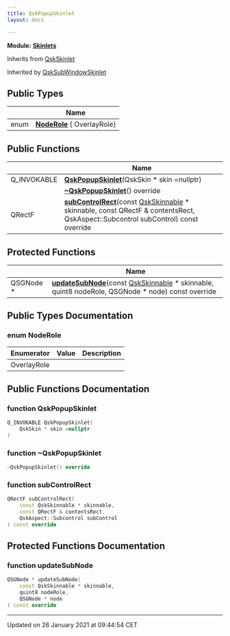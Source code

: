 ```yaml
---
title: QskPopupSkinlet
layout: docs

---
```



**Module:** **[Skinlets](/docs/modules/group___skinlets/)**



Inherits from [QskSkinlet](/docs/classes/class_qsk_skinlet/)

Inherited by [QskSubWindowSkinlet](/docs/classes/class_qsk_sub_window_skinlet/)

## Public Types

|                | Name           |
| -------------- | -------------- |
| enum| **[NodeRole](/docs/classes/class_qsk_popup_skinlet/#enum-noderole)** { OverlayRole} |

## Public Functions

|                | Name           |
| -------------- | -------------- |
| Q_INVOKABLE | **[QskPopupSkinlet](/docs/classes/class_qsk_popup_skinlet/#function-qskpopupskinlet)**(QskSkin * skin =nullptr) |
| | **[~QskPopupSkinlet](/docs/classes/class_qsk_popup_skinlet/#function-~qskpopupskinlet)**() override |
| QRectF | **[subControlRect](/docs/classes/class_qsk_popup_skinlet/#function-subcontrolrect)**(const [QskSkinnable](/docs/classes/class_qsk_skinnable/) * skinnable, const QRectF & contentsRect, QskAspect::Subcontrol subControl) const override |

## Protected Functions

|                | Name           |
| -------------- | -------------- |
| QSGNode * | **[updateSubNode](/docs/classes/class_qsk_popup_skinlet/#function-updatesubnode)**(const [QskSkinnable](/docs/classes/class_qsk_skinnable/) * skinnable, quint8 nodeRole, QSGNode * node) const override |

## Public Types Documentation

### enum NodeRole

| Enumerator | Value | Description |
| ---------- | ----- | ----------- |
| OverlayRole | |   |




## Public Functions Documentation

### function QskPopupSkinlet

```cpp
Q_INVOKABLE QskPopupSkinlet(
    QskSkin * skin =nullptr
)
```


### function ~QskPopupSkinlet

```cpp
~QskPopupSkinlet() override
```


### function subControlRect

```cpp
QRectF subControlRect(
    const QskSkinnable * skinnable,
    const QRectF & contentsRect,
    QskAspect::Subcontrol subControl
) const override
```


## Protected Functions Documentation

### function updateSubNode

```cpp
QSGNode * updateSubNode(
    const QskSkinnable * skinnable,
    quint8 nodeRole,
    QSGNode * node
) const override
```


-------------------------------

Updated on 26 January 2021 at 09:44:54 CET